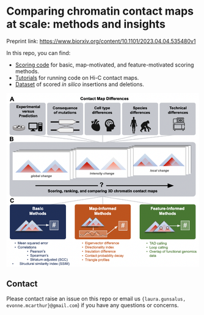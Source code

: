 # Comparing chromatin contact maps at scale: methods and insights

Preprint link: https://www.biorxiv.org/content/10.1101/2023.04.04.535480v1

In this repo, you can find:
- [Scoring code](https://github.com/pollardlab/contact_map_scoring/blob/main/code/scoring.py) for basic, map-motivated, and feature-motivated scoring methods.
- [Tutorials](https://github.com/pollardlab/contact_map_scoring/tree/main/notebooks) for running code on Hi-C contact maps.
- [Dataset](https://github.com/pollardlab/contact_map_scoring/tree/main/data) of scored _in silico_ insertions and deletions. 

![](notebooks/images/Fig1.png)

## Contact

Please contact raise an issue on this repo or email us `{laura.gunsalus, evonne.mcarthur}@gmail.com`) if you have any questions or concerns.
